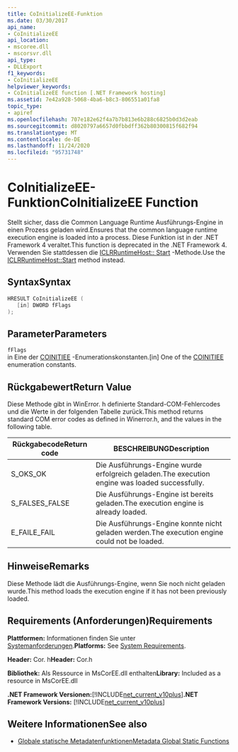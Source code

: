 ```yaml
---
title: CoInitializeEE-Funktion
ms.date: 03/30/2017
api_name:
- CoInitializeEE
api_location:
- mscoree.dll
- mscorsvr.dll
api_type:
- DLLExport
f1_keywords:
- CoInitializeEE
helpviewer_keywords:
- CoInitializeEE function [.NET Framework hosting]
ms.assetid: 7e42a928-5068-4ba6-b8c3-806551a01fa8
topic_type:
- apiref
ms.openlocfilehash: 707e182e62f4a7b7b813e6b288c6825b0d3d2eab
ms.sourcegitcommit: d8020797a6657d0fbbdff362b80300815f682f94
ms.translationtype: MT
ms.contentlocale: de-DE
ms.lasthandoff: 11/24/2020
ms.locfileid: "95731748"
---
```

# <a name="coinitializeee-function"></a><span data-ttu-id="e4973-102">CoInitializeEE-Funktion</span><span class="sxs-lookup"><span data-stu-id="e4973-102">CoInitializeEE Function</span></span>

<span data-ttu-id="e4973-103">Stellt sicher, dass die Common Language Runtime Ausführungs-Engine in einen Prozess geladen wird.</span><span class="sxs-lookup"><span data-stu-id="e4973-103">Ensures that the common language runtime execution engine is loaded into a process.</span></span> <span data-ttu-id="e4973-104">Diese Funktion ist in der .NET Framework 4 veraltet.</span><span class="sxs-lookup"><span data-stu-id="e4973-104">This function is deprecated in the .NET Framework 4.</span></span> <span data-ttu-id="e4973-105">Verwenden Sie stattdessen die [ICLRRuntimeHost:: Start](iclrruntimehost-start-method.md) -Methode.</span><span class="sxs-lookup"><span data-stu-id="e4973-105">Use the [ICLRRuntimeHost::Start](iclrruntimehost-start-method.md) method instead.</span></span>  
  
## <a name="syntax"></a><span data-ttu-id="e4973-106">Syntax</span><span class="sxs-lookup"><span data-stu-id="e4973-106">Syntax</span></span>  
  
```cpp  
HRESULT CoInitializeEE (  
   [in] DWORD fFlags  
);  
```  
  
## <a name="parameters"></a><span data-ttu-id="e4973-107">Parameter</span><span class="sxs-lookup"><span data-stu-id="e4973-107">Parameters</span></span>  

 `fFlags`  
 <span data-ttu-id="e4973-108">in Eine der [COINITIEE](../metadata/coinitiee-enumeration.md) -Enumerationskonstanten.</span><span class="sxs-lookup"><span data-stu-id="e4973-108">[in] One of the [COINITIEE](../metadata/coinitiee-enumeration.md) enumeration constants.</span></span>  
  
## <a name="return-value"></a><span data-ttu-id="e4973-109">Rückgabewert</span><span class="sxs-lookup"><span data-stu-id="e4973-109">Return Value</span></span>  

 <span data-ttu-id="e4973-110">Diese Methode gibt in WinError. h definierte Standard-COM-Fehlercodes und die Werte in der folgenden Tabelle zurück.</span><span class="sxs-lookup"><span data-stu-id="e4973-110">This method returns standard COM error codes as defined in Winerror.h, and the values in the following table.</span></span>  
  
|<span data-ttu-id="e4973-111">Rückgabecode</span><span class="sxs-lookup"><span data-stu-id="e4973-111">Return code</span></span>|<span data-ttu-id="e4973-112">BESCHREIBUNG</span><span class="sxs-lookup"><span data-stu-id="e4973-112">Description</span></span>|  
|-----------------|-----------------|  
|<span data-ttu-id="e4973-113">S_OK</span><span class="sxs-lookup"><span data-stu-id="e4973-113">S_OK</span></span>|<span data-ttu-id="e4973-114">Die Ausführungs-Engine wurde erfolgreich geladen.</span><span class="sxs-lookup"><span data-stu-id="e4973-114">The execution engine was loaded successfully.</span></span>|  
|<span data-ttu-id="e4973-115">S_FALSE</span><span class="sxs-lookup"><span data-stu-id="e4973-115">S_FALSE</span></span>|<span data-ttu-id="e4973-116">Die Ausführungs-Engine ist bereits geladen.</span><span class="sxs-lookup"><span data-stu-id="e4973-116">The execution engine is already loaded.</span></span>|  
|<span data-ttu-id="e4973-117">E_FAIL</span><span class="sxs-lookup"><span data-stu-id="e4973-117">E_FAIL</span></span>|<span data-ttu-id="e4973-118">Die Ausführungs-Engine konnte nicht geladen werden.</span><span class="sxs-lookup"><span data-stu-id="e4973-118">The execution engine could not be loaded.</span></span>|  
  
## <a name="remarks"></a><span data-ttu-id="e4973-119">Hinweise</span><span class="sxs-lookup"><span data-stu-id="e4973-119">Remarks</span></span>  

 <span data-ttu-id="e4973-120">Diese Methode lädt die Ausführungs-Engine, wenn Sie noch nicht geladen wurde.</span><span class="sxs-lookup"><span data-stu-id="e4973-120">This method loads the execution engine if it has not been previously loaded.</span></span>  
  
## <a name="requirements"></a><span data-ttu-id="e4973-121">Requirements (Anforderungen)</span><span class="sxs-lookup"><span data-stu-id="e4973-121">Requirements</span></span>  

 <span data-ttu-id="e4973-122">**Plattformen:** Informationen finden Sie unter [Systemanforderungen](../../get-started/system-requirements.md).</span><span class="sxs-lookup"><span data-stu-id="e4973-122">**Platforms:** See [System Requirements](../../get-started/system-requirements.md).</span></span>  
  
 <span data-ttu-id="e4973-123">**Header:** Cor. h</span><span class="sxs-lookup"><span data-stu-id="e4973-123">**Header:** Cor.h</span></span>  
  
 <span data-ttu-id="e4973-124">**Bibliothek:** Als Ressource in MsCorEE.dll enthalten</span><span class="sxs-lookup"><span data-stu-id="e4973-124">**Library:** Included as a resource in MsCorEE.dll</span></span>  
  
 <span data-ttu-id="e4973-125">**.NET Framework Versionen:**[!INCLUDE[net_current_v10plus](../../../../includes/net-current-v10plus-md.md)]</span><span class="sxs-lookup"><span data-stu-id="e4973-125">**.NET Framework Versions:** [!INCLUDE[net_current_v10plus](../../../../includes/net-current-v10plus-md.md)]</span></span>  
  
## <a name="see-also"></a><span data-ttu-id="e4973-126">Weitere Informationen</span><span class="sxs-lookup"><span data-stu-id="e4973-126">See also</span></span>

- [<span data-ttu-id="e4973-127">Globale statische Metadatenfunktionen</span><span class="sxs-lookup"><span data-stu-id="e4973-127">Metadata Global Static Functions</span></span>](../metadata/metadata-global-static-functions.md)
